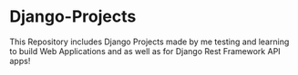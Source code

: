 # Django-Projects
This Repository includes Django Projects made by me testing and learning to build Web Applications and as well as for Django Rest Framework API apps! 
